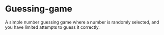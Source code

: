 # Guessing-game
A simple number guessing game where a number is randomly selected, and you have limited attempts to guess it correctly. 
